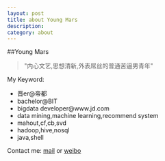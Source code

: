 ```yaml
---
layout: post
title: about Young Mars
description: 
category: about
---
```


##Young Mars

> "内心文艺,思想清新,外表屌丝的普通苦逼男青年"

My Keyword:
<ul>
<li>晋er@帝都</li>
<li>bachelor@BIT</li>
<li>bigdata developer@www.jd.com</li>
<li>data mining,machine learning,recommend system</li>
<li>mahout,cf,cb,svd</li>
<li>hadoop,hive,nosql</li>
<li>java,shell</li>
</ul>

Contact me:
[mail][wmail] or [weibo][wweibo]

[wmail]: mailto:waitingfortime@yeah.net "my e-mail"
[wweibo]: http://weibo.com/1977480297/  "my weibo@sina.com" 


